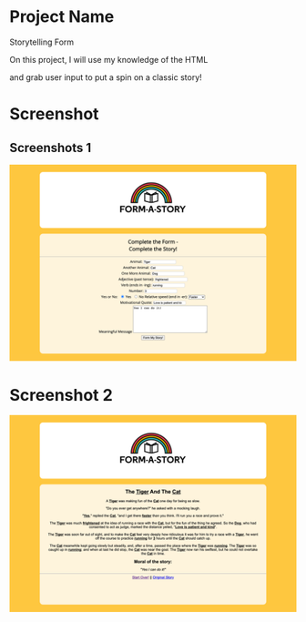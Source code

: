 # Project Name
Storytelling Form

On this project, I will use my knowledge of the HTML <form> and 
grab user input to put a spin on a classic story!

# Screenshot
## Screenshots 1
![Story Form](./formastory.png)
  
# Screenshot 2
![Story2](./form2.png)




